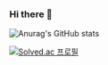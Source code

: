 ### Hi there 👋
![Anurag's GitHub stats](https://github-readme-stats.vercel.app/api?username=sksn12&show_icons=true&theme=radical)


<!--
**sksn12/sksn12** is a ✨ _special_ ✨ repository because its `README.md` (this file) appears on your GitHub profile.

Here are some ideas to get you started:

- 🔭 I’m currently working on ...
- 🌱 I’m currently learning ...
- 👯 I’m looking to collaborate on ...
- 🤔 I’m looking for help with ...
- 💬 Ask me about ...
- 📫 How to reach me: ...
- 😄 Pronouns: ...
- ⚡ Fun fact: ...
-->

[![Solved.ac
프로필](http://mazassumnida.wtf/api/generate_badge?boj=sksn12)](https://solved.ac/sksn12)
